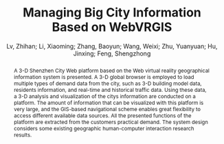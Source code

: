 ---
layout: technique
title: "Managing Big City Information Based on WebVRGIS"
classifications:
    system_type: "True"
    technique: "False"
    design_study: "False"
    evaluation: "False"
    data: "False"
    analysis: "False"
    generation: "False"
    curation_and_transformation: "False"
    management: "False"
    modeling: "False"
    urban_analysis: "True"
    visualization: "True"
    sunlight_access: "False"
    wind_ventilation: "False"
    view_impact: "False"
    energy: "False"
    damage_and_disaster_management: "False"
    climate: "False"
    sound: "False"
    property_cadastre: "True"
    other_use: "True"
    lookup: "False"
    browse: "True"
    locate: "False"
    explore: "True"
    identify: "True"
    compare: "False"
    summarize: "True"
    distribution: "False"
    trends: "False"
    outliers: "False"
    extremes: "False"
    features: "True"
    target_discovery: "True"
    target_access: "True"
    spatial_relation: "False"
    buildings: "True"
    streets: "True"
    nature: "True"
    uniform_discretization: "False"
    structural_subdivision: "False"
    univariate: "False"
    multivariate: "True"
    volumetric: "False"
    temporal: "True"
    sensing: "False"
    statistical: "False"
    simulation_based: "False"
    learning_based: "False"
    surveyed: "True"
    site: "False"
    block: "False"
    multi_block: "False"
    city: "True"
    va_wo_model: "False"
    post_model: "True"
    model_integrated: "False"
    assisted_models: "False"
    overlay: "True"
    embedded: "True"
    linked: "False"
    temporal_jx: "False"
    spatial_jx: "False"
    filter: "False"
    aggregate: "False"
    embed: "True"
    glyphs: "False"
    bar_charts: "True"
    scatterplots: "False"
    linegraphs: "False"
    matrix: "False"
    grid: "False"
    boxplot: "False"
    parallel_coordinates: "False"
    map_2d: "True"
    map_3d: "True"
    walking: "True"
    steering: "False"
    selection_based: "False"
    manipulation_based: "True"
    distortion: "False"
    ghosting: "False"
    culling: "True"
    birds_view: "True"
    multi_view: "False"
    assisted_steering: "False"
    other: "False"
    vr_cave: "True"
    ar: "False"
    desktop: "False"
    mobile: "False"
    case_study: "False"
    user_study: "True"
    statistical_evaluation: "False"
    expert_interviews: "False"
key: "W6SXRS65"
item_type: "journalArticle"
publication_year: "2016"
author: "Lv, Zhihan; Li, Xiaoming; Zhang, Baoyun; Wang, Weixi; Zhu, Yuanyuan; Hu, Jinxing; Feng, Shengzhong"
publication_title: "IEEE Access"
isbn: "nan"
issn: "2169-3536"
doi: "10.1109/ACCESS.2016.2517076"
url_paper: "http://ieeexplore.ieee.org/document/7381585/"
abstract_note: "nan"
date_added: "2023-01-30 00:01:33"
date_modified: "2023-01-30 00:01:33"
access_date: "2023-01-30 00:01:33"
pages: "407-415"
num_pages: "nan"
issue: "nan"
volume: "4.0"
number_of_volumes: "nan"
journal_abbreviation: "IEEE Access"
short_title: "nan"
series: "nan"
series_number: "nan"
series_text: "nan"
series_title: "nan"
publisher: "nan"
place: "nan"
language: "nan"
rights: "nan"
type: "nan"
archive: "nan"
archive_location: "nan"
library_catalog: "DOI.org (Crossref)"
call_number: "nan"
extra: "nan"
notes: "nan"
link_attachments: "nan"
manual_tags: "nan"
automatic_tags: "nan"
editor: "nan"
series_editor: "nan"
translator: "nan"
contributor: "nan"
attorney_agent: "nan"
book_author: "nan"
cast_member: "nan"
commenter: "nan"
composer: "nan"
cosponsor: "nan"
counsel: "nan"
interviewer: "nan"
producer: "nan"
recipient: "nan"
reviewed_author: "nan"
scriptwriter: "nan"
words_by: "nan"
guest: "nan"
number: "nan"
edition: "nan"
running_time: "nan"
scale: "nan"
medium: "nan"
artwork_size: "nan"
filing_date: "nan"
application_number: "nan"
assignee: "nan"
issuing_authority: "nan"
country: "nan"
meeting_name: "nan"
conference_name: "nan"
court: "nan"
references: "nan"
reporter: "nan"
legal_status: "nan"
priority_numbers: "nan"
programming_language: "nan"
version: "nan"
system: "nan"
code: "nan"
code_number: "nan"
section: "nan"
session: "nan"
committee: "nan"
history: "nan"
legislative_body: "nan"
abstract: "A 3-D Shenzhen City Web platform based on the Web virtual reality geographical information system is presented. A 3-D global browser is employed to load multiple types of demand data from the city, such as 3-D building model data, residents information, and real-time and historical traffic data. Using these data, a 3-D analysis and visualization of the citys information are conducted on a platform. The amount of information that can be visualized with this platform is very large, and the GIS-based navigational scheme enables great flexibility to access different available data sources. All the presented functions of the platform are extracted from the customers practical demand. The system design considers some existing geographic human-computer interaction research results."
---